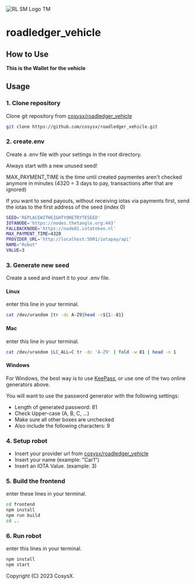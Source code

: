 ![RL SM Logo TM](https://user-images.githubusercontent.com/18197505/212444686-47e8ea77-0bc5-4a79-9340-ab14540d5481.png)

# roadledger_vehicle

## How to Use

**This is the Wallet for the vehicle**

## Usage

### 1. Clone repository

Clone git repository from [cosysx/roadledger_vehicle](https://github.com/cosysx/roadledger_vehicle)
```bash
git clone https://github.com/cosysx/roadledger_vehicle.git
```

### 2. create.env

Create a .env file with your settings in the root directory.

Always start with a new unused seed!

MAX_PAYMENT_TIME is the time until created paymentes aren't checked anymore in minutes (4320 = 3 days to pay, transactions after that are ignored)

If you want to send payouts, without receiving iotas via payments first, send the iotas to the first address of the seed (index 0)

```bash
SEED='REPLACEWITHEIGHTYONETRYTESEED'
IOTANODE='https://nodes.thetangle.org:443'
FALLBACKNODE='https://node01.iotatoken.nl'
MAX_PAYMENT_TIME=4320
PROVIDER_URL='http://localhost:5001/iotapay/api'
NAME="Robot"
VALUE=3
```

### 3. Generate new seed

Create a seed and insert it to your .env file.

#### Linux
 enter this line in your terminal.
```bash
cat /dev/urandom |tr -dc A-Z9|head -c${1:-81}
```

#### Mac
 enter this line in your terminal.
```bash
cat /dev/urandom |LC_ALL=C tr -dc 'A-Z9' | fold -w 81 | head -n 1
```

#### Windows
For Windows, the best way is to use [KeePass](https://keepass.info/), or use one of the two online generators above.

You will want to use the password generator with the following settings:

- Length of generated password: 81
- Check Upper-case (A, B, C, ...)
- Make sure all other boxes are unchecked
- Also include the following characters: 9

### 4. Setup robot

- Insert your provider url from [cosysx/roadledger_vehicle](https://github.com/cosysx/roadledger_vehicle)
- Insert your name (example: "Car1")
- Insert an IOTA Value. (example: 3) 

### 5. Build the frontend

enter these lines in your terminal.
```bash
cd frontend
npm install
npm run build
cd ..
```

### 6. Run robot

enter this lines in your terminal.
```bash
npm install
npm start
```

Copyright (C) 2023 CosysX.
